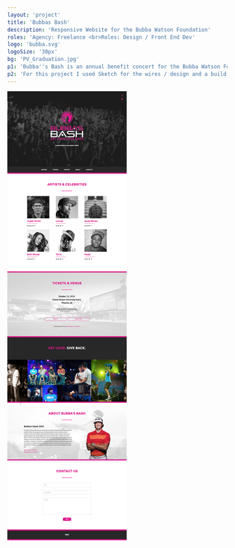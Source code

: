 ```yaml
---
layout: 'project'
title: 'Bubbas Bash'
description: 'Responsive Website for the Bubba Watson Foundation'
roles: 'Agency: Freelance <br>Roles: Design / Front End Dev'
logo: 'bubba.svg'
logoSize: '30px'
bg: 'PV_Graduation.jpg'
p1: 'Bubba''s Bash is an annual benefit concert for the Bubba Watson Foundation. I created a responsive site in order to aid in their marketing efforts. The key objectives were to create 3 location specific pages that would allow users to quickly get information about the artists, and find links to purchase tickets and get directions to the event.'
p2: 'For this project I used Sketch for the wires / design and a build tool called Docpad that uses a combination of sass (which compiles to css), html and javascript to generate the static pages. Using simple static pages allowed for fast load times and it was easy to iterate the (responsive) design in browser. Visit the site <a class ="orange" href="http://bubbasbash.com" target="_blank"> here</a>.'
---
```


![Bubba's Bash Landing Page](../assets/images/bubbas_bash.jpg)
